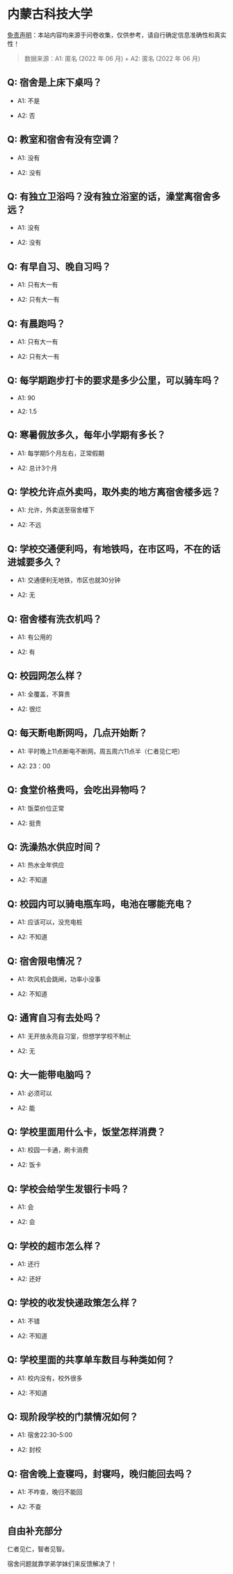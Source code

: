 # 内蒙古科技大学

[免责声明](https://colleges.chat/#_3)：本站内容均来源于问卷收集，仅供参考，请自行确定信息准确性和真实性！

> 数据来源：A1: 匿名 (2022 年 06 月) + A2: 匿名 (2022 年 06 月)

## Q: 宿舍是上床下桌吗？

- A1: 不是

- A2: 否

## Q: 教室和宿舍有没有空调？

- A1: 没有

- A2: 没有

## Q: 有独立卫浴吗？没有独立浴室的话，澡堂离宿舍多远？

- A1: 没有

- A2: 没有

## Q: 有早自习、晚自习吗？

- A1: 只有大一有

- A2: 只有大一有

## Q: 有晨跑吗？

- A1: 只有大一有

- A2: 只有大一有

## Q: 每学期跑步打卡的要求是多少公里，可以骑车吗？

- A1: 90

- A2: 1.5

## Q: 寒暑假放多久，每年小学期有多长？

- A1: 每学期5个月左右，正常假期

- A2: 总计3个月

## Q: 学校允许点外卖吗，取外卖的地方离宿舍楼多远？

- A1: 允许，外卖送至宿舍楼下

- A2: 不远

## Q: 学校交通便利吗，有地铁吗，在市区吗，不在的话进城要多久？

- A1: 交通便利无地铁，市区也就30分钟

- A2: 无

## Q: 宿舍楼有洗衣机吗？

- A1: 有公用的

- A2: 有

## Q: 校园网怎么样？

- A1: 全覆盖，不算贵

- A2: 很烂

## Q: 每天断电断网吗，几点开始断？

- A1: 平时晚上11点断电不断网，周五周六11点半（仁者见仁吧）

- A2: 23：00

## Q: 食堂价格贵吗，会吃出异物吗？

- A1: 饭菜价位正常

- A2: 挺贵

## Q: 洗澡热水供应时间？

- A1: 热水全年供应

- A2: 不知道

## Q: 校园内可以骑电瓶车吗，电池在哪能充电？

- A1: 应该可以，没充电桩

- A2: 不知道

## Q: 宿舍限电情况？

- A1: 吹风机会跳闸，功率小没事

- A2: 不知道

## Q: 通宵自习有去处吗？

- A1: 无开放永亮自习室，但想学学校不制止

- A2: 无

## Q: 大一能带电脑吗？

- A1: 必须可以

- A2: 能

## Q: 学校里面用什么卡，饭堂怎样消费？

- A1: 校园一卡通，刷卡消费

- A2: 饭卡

## Q: 学校会给学生发银行卡吗？

- A1: 会

- A2: 会

## Q: 学校的超市怎么样？

- A1: 还行

- A2: 还好

## Q: 学校的收发快递政策怎么样？

- A1: 不错

- A2: 不知道

## Q: 学校里面的共享单车数目与种类如何？

- A1: 校内没有，校外很多

- A2: 不知道

## Q: 现阶段学校的门禁情况如何？

- A1: 宿舍22:30-5:00

- A2: 封校

## Q: 宿舍晚上查寝吗，封寝吗，晚归能回去吗？

- A1: 不咋查，晚归不能回

- A2: 不查

## 自由补充部分

仁者见仁，智者见智。

宿舍问题就靠学弟学妹们来反馈解决了！
